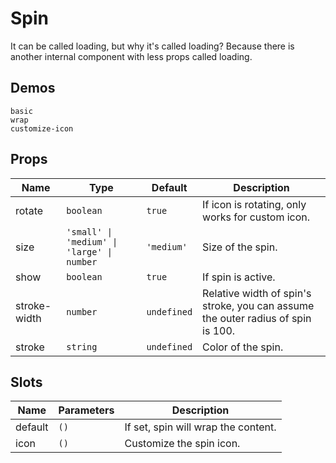 # Spin

It can be called loading, but why it's called loading? Because there is another internal component with less props called loading.

## Demos

```demo
basic
wrap
customize-icon
```

## Props

| Name | Type | Default | Description |
| --- | --- | --- | --- |
| rotate | `boolean` | `true` | If icon is rotating, only works for custom icon. |
| size | `'small' \| 'medium' \| 'large' \| number` | `'medium'` | Size of the spin. |
| show | `boolean` | `true` | If spin is active. |
| stroke-width | `number` | `undefined` | Relative width of spin's stroke, you can assume the outer radius of spin is 100. |
| stroke | `string` | `undefined` | Color of the spin. |

## Slots

| Name    | Parameters | Description                         |
| ------- | ---------- | ----------------------------------- |
| default | `()`       | If set, spin will wrap the content. |
| icon    | `()`       | Customize the spin icon.            |
